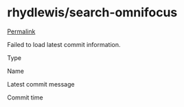 # rhydlewis/search-omnifocus

 [Permalink](https://github.com/rhydlewis/search-omnifocus/tree/86335a0ae86bb69672036d28c640c7f8b0a3d63d/workflow)

 Failed to load latest commit information.

Type

Name

Latest commit message

Commit time

